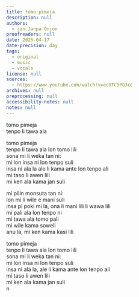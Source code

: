 ```yaml
---
title: tomo pimeja
description: null
authors:
  - jan Janpa Onjon
proofreaders: null
date: 2025-04-17
date-precision: day
tags:
  - original
  - music
  - vocals
license: null
sources:
  - https://www.youtube.com/watch?v=ecUTC9PQ3cc
archives: null
preprocessing: null
accessibility-notes: null
notes: null
---
```


tomo pimeja  \
tenpo li tawa ala

tomo pimeja  \
tenpo li tawa ala lon tomo lili  \
sona mi li weka tan ni:  \
mi lon insa ni lon tenpo suli  \
insa ni ala la ale li kama ante lon tenpo ali  \
mi taso li awen lili  \
mi ken ala kama jan suli

mi pilin monsuta tan ni:  \
lon mi li wile e mani suli  \
insa pi poki mi la, ona li mani lili li wawa lili  \
mi pali ala lon tenpo ni  \
mi tawa ala tomo pali  \
mi wile kama soweli  \
anu la, mi ken kama kasi lili

tomo pimeja  \
tenpo li tawa ala lon tomo lili  \
sona mi li weka tan ni:  \
mi lon insa ni lon tenpo suli  \
insa ni ala la, ale li kama ante lon tenpo ali  \
mi taso li awen lili  \
mi ken ala kama jan suli  \
n

